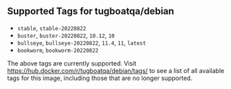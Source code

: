 ## Supported Tags for tugboatqa/debian

* `stable`, `stable-20220822`
* `buster`, `buster-20220822`, `10.12`, `10`
* `bullseye`, `bullseye-20220822`, `11.4`, `11`, `latest`
* `bookworm`, `bookworm-20220822`

The above tags are currently supported. Visit https://hub.docker.com/r/tugboatqa/debian/tags/ to see a list of all available tags for this image, including those that are no longer supported.
